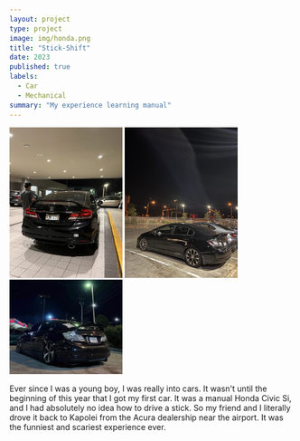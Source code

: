 ```yaml
---
layout: project
type: project
image: img/honda.png
title: "Stick-Shift"
date: 2023
published: true
labels:
  - Car
  - Mechanical
summary: "My experience learning manual"
---
```


<div class="text-center p-4">
  <img width="200px" src="../img/car1.jpg" class="img-thumbnail" >
  <img width="200px" src="../img/car2.jpg" class="img-thumbnail" >
  <img width="200px" src="../img/car3.jpg" class="img-thumbnail" >
</div>

Ever since I was a young boy, I was really into cars. It wasn't until the beginning of this year that I got my first car. It was a manual Honda Civic Si, and I had absolutely no idea how to drive a stick. So my friend and I literally drove it back to Kapolei from the Acura dealership near the airport. It was the funniest and scariest experience ever.
